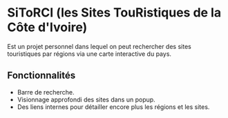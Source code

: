 # SiToRCI (les Sites TouRistiques de la Côte d'Ivoire)
Est un projet personnel dans lequel on peut rechercher des sites touristiques par régions via une carte interactive du pays.

## Fonctionnalités
- Barre de recherche.
- Visionnage approfondi des sites dans un popup.
- Des liens internes pour détailler encore plus les régions et les sites.
